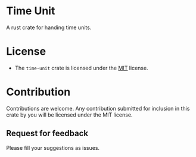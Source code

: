 Time Unit
====================

A rust crate for handing time units.

# License

 * The `time-unit` crate is licensed under the [MIT](https://opensource.org/licenses/MIT) license.

# Contribution

Contributions are welcome. Any contribution submitted for inclusion
in this crate by you will be licensed under the MIT license.

## Request for feedback

Please fill your suggestions as issues.
